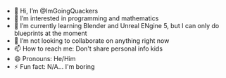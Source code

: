 - 👋 Hi, I’m @ImGoingQuackers
- 👀 I’m interested in programming and mathematics
- 🌱 I’m currently learning Blender and Unreal ENgine 5, but I can only do blueprints at the moment
- 💞️ I’m not looking to collaborate on anything right now
- 📫 How to reach me: Don't share personal info kids
- 😄 Pronouns: He/Him
- ⚡ Fun fact: N/A... I'm boring

<!---
ImGoingQuackers/ImGoingQuackers is a ✨ special ✨ repository because its `README.md` (this file) appears on your GitHub profile.
You can click the Preview link to take a look at your changes.
--->

